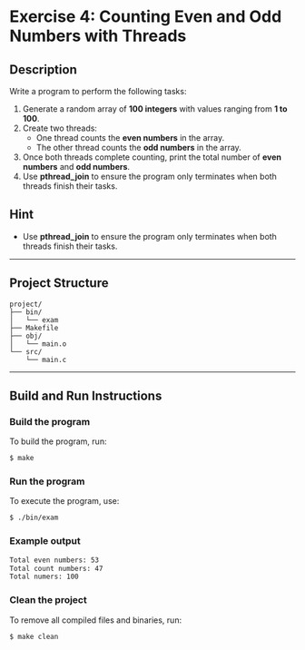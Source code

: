 # Exercise 4: Counting Even and Odd Numbers with Threads

## Description
Write a program to perform the following tasks:
1. Generate a random array of **100 integers** with values ranging from **1 to 100**.
2. Create two threads:
   - One thread counts the **even numbers** in the array.
   - The other thread counts the **odd numbers** in the array.
3. Once both threads complete counting, print the total number of **even numbers** and **odd numbers**.
4. Use **pthread_join** to ensure the program only terminates when both threads finish their tasks.

## Hint
- Use **pthread_join** to ensure the program only terminates when both threads finish their tasks.

---

## Project Structure
```
project/
├── bin/         
│   └── exam
├── Makefile   
├── obj/         
│   └── main.o
└── src/         
    └── main.c
```
---

## Build and Run Instructions

### Build the program
To build the program, run:
```bash
$ make
```

### Run the program
To execute the program, use:
```bash
$ ./bin/exam
```

### Example output
```bash
Total even numbers: 53
Total count numbers: 47
Total numers: 100
```

### Clean the project
To remove all compiled files and binaries, run:
```bash
$ make clean
```